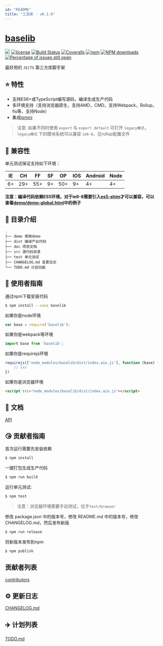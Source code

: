 ```yaml
---
id: "README"
title: "工具库 - v0.1.0"
---
```


# [baselib](https://github.com/lsxlsxxslxsl/baselib)
[![](https://img.shields.io/badge/Powered%20by-jslib%20base-brightgreen.svg)](https://github.com/yanhaijing/jslib-base)
[![license](https://img.shields.io/badge/license-MIT-blue.svg)](https://github.com/lsxlsxxslxsl/baselib/blob/master/LICENSE)
[![Build Status](https://travis-ci.org/lsxlsxxslxsl/baselib.svg?branch=master)](https://travis-ci.org/lsxlsxxslxsl/baselib)
[![Coveralls](https://img.shields.io/coveralls/lsxlsxxslxsl/baselib.svg)](https://coveralls.io/github/lsxlsxxslxsl/baselib)
[![npm](https://img.shields.io/badge/npm-0.1.0-orange.svg)](https://www.npmjs.com/package/baselib)
[![NPM downloads](http://img.shields.io/npm/dm/baselib.svg?style=flat-square)](http://www.npmtrends.com/baselib)
[![Percentage of issues still open](http://isitmaintained.com/badge/open/lsxlsxxslxsl/baselib.svg)](http://isitmaintained.com/project/lsxlsxxslxsl/baselib "Percentage of issues still open")

最好用的 `JS|TS` 第三方库脚手架

## :star: 特性

- 支持ES6+或TypeScript编写源码，编译生成生产代码
- 多环境支持（支持浏览器原生，支持AMD，CMD，支持Webpack，Rollup，fis等，支持Node）
- 集成[jsmini](https://github.com/jsmini)

> 注意: 如果不同时使用 `export` 与 `export default` 可打开 `legacy模式`，`legacy模式` 下的模块系统可以兼容 `ie6-8`，见rollup配置文件

## :pill: 兼容性
单元测试保证支持如下环境：

| IE   | CH   | FF   | SF   | OP   | IOS  | Android   | Node  |
| ---- | ---- | ---- | ---- | ---- | ---- | ---- | ----- |
| 6+   | 29+ | 55+  | 9+   | 50+  | 9+   | 4+   | 4+ |

**注意：编译代码依赖ES5环境，对于ie6-8需要引入[es5-shim](http://github.com/es-shims/es5-shim/)才可以兼容，可以查看[demo/demo-global.html](./demo/demo-global.html)中的例子**

## :open_file_folder: 目录介绍

```
.
├── demo 使用demo
├── dist 编译产出代码
├── doc 项目文档
├── src 源代码目录
├── test 单元测试
├── CHANGELOG.md 变更日志
└── TODO.md 计划功能
```

## :rocket: 使用者指南

通过npm下载安装代码

```bash
$ npm install --save baselib
```

如果你是node环境

```js
var base = require('baselib');
```

如果你是webpack等环境

```js
import base from 'baselib';
```

如果你是requirejs环境

```js
requirejs(['node_modules/baselib/dist/index.aio.js'], function (base) {
    // xxx
})
```

如果你是浏览器环境

```html
<script src="node_modules/baselib/dist/index.aio.js"></script>
```

## :bookmark_tabs: 文档
[API](./doc/api.md)

## :kissing_heart: 贡献者指南
首次运行需要先安装依赖

```bash
$ npm install
```

一键打包生成生产代码

```bash
$ npm run build
```

运行单元测试:

```bash
$ npm test
```

> 注意：浏览器环境需要手动测试，位于`test/browser`

修改 package.json 中的版本号，修改 README.md 中的版本号，修改 CHANGELOG.md，然后发布新版

```bash
$ npm run release
```

将新版本发布到npm

```bash
$ npm publish
```

## 贡献者列表

[contributors](https://github.com/lsxlsxxslxsl/baselib/graphs/contributors)

## :gear: 更新日志
[CHANGELOG.md](./CHANGELOG.md)

## :airplane: 计划列表
[TODO.md](./TODO.md)

